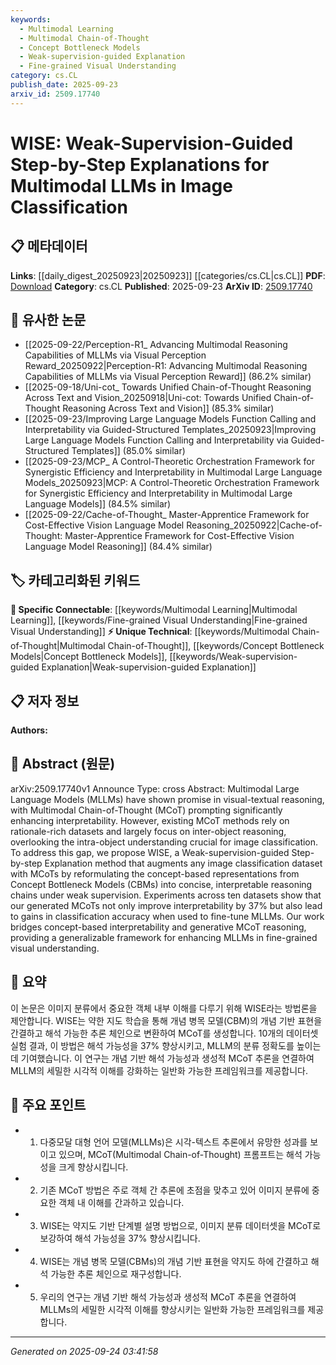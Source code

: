 ```yaml
---
keywords:
  - Multimodal Learning
  - Multimodal Chain-of-Thought
  - Concept Bottleneck Models
  - Weak-supervision-guided Explanation
  - Fine-grained Visual Understanding
category: cs.CL
publish_date: 2025-09-23
arxiv_id: 2509.17740
---
```


<!-- KEYWORD_LINKING_METADATA:
{
  "processed_timestamp": "2025-09-24T03:41:58.583309",
  "vocabulary_version": "1.0",
  "selected_keywords": [
    "Multimodal Learning",
    "Multimodal Chain-of-Thought",
    "Concept Bottleneck Models",
    "Weak-supervision-guided Explanation",
    "Fine-grained Visual Understanding"
  ],
  "rejected_keywords": [],
  "similarity_scores": {
    "Multimodal Learning": 0.8,
    "Multimodal Chain-of-Thought": 0.78,
    "Concept Bottleneck Models": 0.77,
    "Weak-supervision-guided Explanation": 0.75,
    "Fine-grained Visual Understanding": 0.72
  },
  "extraction_method": "AI_prompt_based",
  "budget_applied": true,
  "candidates_json": {
    "candidates": [
      {
        "surface": "Multimodal Large Language Models",
        "canonical": "Multimodal Learning",
        "aliases": [
          "MLLMs"
        ],
        "category": "specific_connectable",
        "rationale": "Links to the trending concept of integrating multiple modalities in learning systems.",
        "novelty_score": 0.45,
        "connectivity_score": 0.85,
        "specificity_score": 0.7,
        "link_intent_score": 0.8
      },
      {
        "surface": "Multimodal Chain-of-Thought",
        "canonical": "Multimodal Chain-of-Thought",
        "aliases": [
          "MCoT"
        ],
        "category": "unique_technical",
        "rationale": "Introduces a novel approach to reasoning in multimodal contexts, enhancing interpretability.",
        "novelty_score": 0.75,
        "connectivity_score": 0.6,
        "specificity_score": 0.8,
        "link_intent_score": 0.78
      },
      {
        "surface": "Concept Bottleneck Models",
        "canonical": "Concept Bottleneck Models",
        "aliases": [
          "CBMs"
        ],
        "category": "unique_technical",
        "rationale": "Represents a specific model type crucial for concept-based reasoning in image classification.",
        "novelty_score": 0.7,
        "connectivity_score": 0.65,
        "specificity_score": 0.85,
        "link_intent_score": 0.77
      },
      {
        "surface": "Weak-supervision-guided Step-by-step Explanation",
        "canonical": "Weak-supervision-guided Explanation",
        "aliases": [
          "WISE"
        ],
        "category": "unique_technical",
        "rationale": "Describes a new method for improving interpretability in image classification tasks.",
        "novelty_score": 0.8,
        "connectivity_score": 0.55,
        "specificity_score": 0.82,
        "link_intent_score": 0.75
      },
      {
        "surface": "Fine-grained Visual Understanding",
        "canonical": "Fine-grained Visual Understanding",
        "aliases": [],
        "category": "specific_connectable",
        "rationale": "Focuses on detailed analysis of visual data, relevant to advancements in computer vision.",
        "novelty_score": 0.6,
        "connectivity_score": 0.7,
        "specificity_score": 0.78,
        "link_intent_score": 0.72
      }
    ],
    "ban_list_suggestions": [
      "interpretability",
      "accuracy"
    ]
  },
  "decisions": [
    {
      "candidate_surface": "Multimodal Large Language Models",
      "resolved_canonical": "Multimodal Learning",
      "decision": "linked",
      "scores": {
        "novelty": 0.45,
        "connectivity": 0.85,
        "specificity": 0.7,
        "link_intent": 0.8
      }
    },
    {
      "candidate_surface": "Multimodal Chain-of-Thought",
      "resolved_canonical": "Multimodal Chain-of-Thought",
      "decision": "linked",
      "scores": {
        "novelty": 0.75,
        "connectivity": 0.6,
        "specificity": 0.8,
        "link_intent": 0.78
      }
    },
    {
      "candidate_surface": "Concept Bottleneck Models",
      "resolved_canonical": "Concept Bottleneck Models",
      "decision": "linked",
      "scores": {
        "novelty": 0.7,
        "connectivity": 0.65,
        "specificity": 0.85,
        "link_intent": 0.77
      }
    },
    {
      "candidate_surface": "Weak-supervision-guided Step-by-step Explanation",
      "resolved_canonical": "Weak-supervision-guided Explanation",
      "decision": "linked",
      "scores": {
        "novelty": 0.8,
        "connectivity": 0.55,
        "specificity": 0.82,
        "link_intent": 0.75
      }
    },
    {
      "candidate_surface": "Fine-grained Visual Understanding",
      "resolved_canonical": "Fine-grained Visual Understanding",
      "decision": "linked",
      "scores": {
        "novelty": 0.6,
        "connectivity": 0.7,
        "specificity": 0.78,
        "link_intent": 0.72
      }
    }
  ]
}
-->

# WISE: Weak-Supervision-Guided Step-by-Step Explanations for Multimodal LLMs in Image Classification

## 📋 메타데이터

**Links**: [[daily_digest_20250923|20250923]] [[categories/cs.CL|cs.CL]]
**PDF**: [Download](https://arxiv.org/pdf/2509.17740.pdf)
**Category**: cs.CL
**Published**: 2025-09-23
**ArXiv ID**: [2509.17740](https://arxiv.org/abs/2509.17740)

## 🔗 유사한 논문
- [[2025-09-22/Perception-R1_ Advancing Multimodal Reasoning Capabilities of MLLMs via Visual Perception Reward_20250922|Perception-R1: Advancing Multimodal Reasoning Capabilities of MLLMs via Visual Perception Reward]] (86.2% similar)
- [[2025-09-18/Uni-cot_ Towards Unified Chain-of-Thought Reasoning Across Text and Vision_20250918|Uni-cot: Towards Unified Chain-of-Thought Reasoning Across Text and Vision]] (85.3% similar)
- [[2025-09-23/Improving Large Language Models Function Calling and Interpretability via Guided-Structured Templates_20250923|Improving Large Language Models Function Calling and Interpretability via Guided-Structured Templates]] (85.0% similar)
- [[2025-09-23/MCP_ A Control-Theoretic Orchestration Framework for Synergistic Efficiency and Interpretability in Multimodal Large Language Models_20250923|MCP: A Control-Theoretic Orchestration Framework for Synergistic Efficiency and Interpretability in Multimodal Large Language Models]] (84.5% similar)
- [[2025-09-22/Cache-of-Thought_ Master-Apprentice Framework for Cost-Effective Vision Language Model Reasoning_20250922|Cache-of-Thought: Master-Apprentice Framework for Cost-Effective Vision Language Model Reasoning]] (84.4% similar)

## 🏷️ 카테고리화된 키워드
**🔗 Specific Connectable**: [[keywords/Multimodal Learning|Multimodal Learning]], [[keywords/Fine-grained Visual Understanding|Fine-grained Visual Understanding]]
**⚡ Unique Technical**: [[keywords/Multimodal Chain-of-Thought|Multimodal Chain-of-Thought]], [[keywords/Concept Bottleneck Models|Concept Bottleneck Models]], [[keywords/Weak-supervision-guided Explanation|Weak-supervision-guided Explanation]]

## 📋 저자 정보

**Authors:** 

## 📄 Abstract (원문)

arXiv:2509.17740v1 Announce Type: cross 
Abstract: Multimodal Large Language Models (MLLMs) have shown promise in visual-textual reasoning, with Multimodal Chain-of-Thought (MCoT) prompting significantly enhancing interpretability. However, existing MCoT methods rely on rationale-rich datasets and largely focus on inter-object reasoning, overlooking the intra-object understanding crucial for image classification. To address this gap, we propose WISE, a Weak-supervision-guided Step-by-step Explanation method that augments any image classification dataset with MCoTs by reformulating the concept-based representations from Concept Bottleneck Models (CBMs) into concise, interpretable reasoning chains under weak supervision. Experiments across ten datasets show that our generated MCoTs not only improve interpretability by 37% but also lead to gains in classification accuracy when used to fine-tune MLLMs. Our work bridges concept-based interpretability and generative MCoT reasoning, providing a generalizable framework for enhancing MLLMs in fine-grained visual understanding.

## 📝 요약

이 논문은 이미지 분류에서 중요한 객체 내부 이해를 다루기 위해 WISE라는 방법론을 제안합니다. WISE는 약한 지도 학습을 통해 개념 병목 모델(CBM)의 개념 기반 표현을 간결하고 해석 가능한 추론 체인으로 변환하여 MCoT를 생성합니다. 10개의 데이터셋 실험 결과, 이 방법은 해석 가능성을 37% 향상시키고, MLLM의 분류 정확도를 높이는 데 기여했습니다. 이 연구는 개념 기반 해석 가능성과 생성적 MCoT 추론을 연결하여 MLLM의 세밀한 시각적 이해를 강화하는 일반화 가능한 프레임워크를 제공합니다.

## 🎯 주요 포인트

- 1. 다중모달 대형 언어 모델(MLLMs)은 시각-텍스트 추론에서 유망한 성과를 보이고 있으며, MCoT(Multimodal Chain-of-Thought) 프롬프트는 해석 가능성을 크게 향상시킵니다.
- 2. 기존 MCoT 방법은 주로 객체 간 추론에 초점을 맞추고 있어 이미지 분류에 중요한 객체 내 이해를 간과하고 있습니다.
- 3. WISE는 약지도 기반 단계별 설명 방법으로, 이미지 분류 데이터셋을 MCoT로 보강하여 해석 가능성을 37% 향상시킵니다.
- 4. WISE는 개념 병목 모델(CBMs)의 개념 기반 표현을 약지도 하에 간결하고 해석 가능한 추론 체인으로 재구성합니다.
- 5. 우리의 연구는 개념 기반 해석 가능성과 생성적 MCoT 추론을 연결하여 MLLMs의 세밀한 시각적 이해를 향상시키는 일반화 가능한 프레임워크를 제공합니다.


---

*Generated on 2025-09-24 03:41:58*